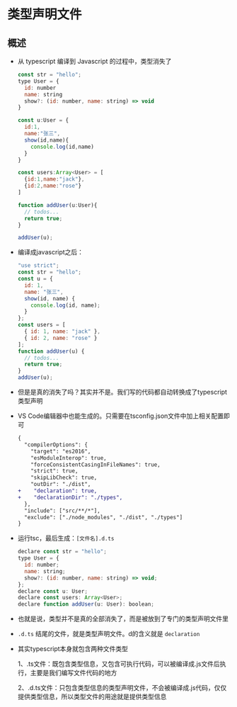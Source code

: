 # 类型声明文件

## 概述

+ 从 typescript 编译到 Javascript 的过程中，类型消失了

  ```js
  const str = "hello";
  type User = {
    id: number
    name: string
    show?: (id: number, name: string) => void
  }

  const u:User = {
    id:1,
    name:"张三",
    show(id,name){
      console.log(id,name)
    }
  }

  const users:Array<User> = [
    {id:1,name:"jack"},
    {id:2,name:"rose"}
  ]

  function addUser(u:User){
    // todos...
    return true;
  }

  addUser(u);
  ```

+ 编译成javascript之后：

  ```js
  "use strict";
  const str = "hello";
  const u = {
    id: 1,
    name: "张三",
    show(id, name) {
      console.log(id, name);
    }
  };
  const users = [
    { id: 1, name: "jack" },
    { id: 2, name: "rose" }
  ];
  function addUser(u) {
    // todos...
    return true;
  }
  addUser(u);
  ```

+ 但是是真的消失了吗？其实并不是。我们写的代码都自动转换成了typescript类型声明
+ VS Code编辑器中也能生成的。只需要在tsconfig.json文件中加上相关配置即可

  ```diff
  {
    "compilerOptions": {
      "target": "es2016",
      "esModuleInterop": true,
      "forceConsistentCasingInFileNames": true,
      "strict": true,
      "skipLibCheck": true,
      "outDir": "./dist",
  +    "declaration": true,
  +    "declarationDir": "./types",
    },
    "include": ["src/**/*"],
    "exclude": ["./node_modules", "./dist", "./types"]
  }
  ```

+ 运行tsc，最后生成：`[文件名].d.ts`

  ```js
  declare const str = "hello";
  type User = {
    id: number;
    name: string;
    show?: (id: number, name: string) => void;
  };
  declare const u: User;
  declare const users: Array<User>;
  declare function addUser(u: User): boolean;
  ```

+ 也就是说，类型并不是真的全部消失了，而是被放到了专门的类型声明文件里

+ `.d.ts` 结尾的文件，就是类型声明文件。d的含义就是 `declaration`

+ 其实typescript本身就包含两种文件类型

  1、.ts文件：既包含类型信息，又包含可执行代码，可以被编译成.js文件后执行，主要是我们编写文件代码的地方

  2、.d.ts文件：只包含类型信息的类型声明文件，不会被编译成.js代码，仅仅提供类型信息，所以类型文件的用途就是提供类型信息
